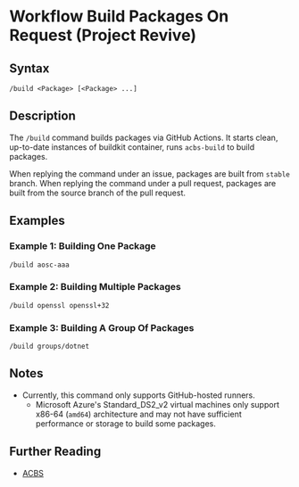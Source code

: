 # Workflow Build Packages On Request (Project Revive)

## Syntax

```
/build <Package> [<Package> ...]
```

## Description

The `/build` command builds packages via GitHub Actions. It starts clean, up-to-date instances of buildkit container, runs `acbs-build` to build packages.

When replying the command under an issue, packages are built from `stable` branch. When replying the command under a pull request, packages are built from the source branch of the pull request.

## Examples

### Example 1: Building One Package

```
/build aosc-aaa
```

### Example 2: Building Multiple Packages

```
/build openssl openssl+32
```

### Example 3: Building A Group Of Packages

```
/build groups/dotnet
```

## Notes

- Currently, this command only supports GitHub-hosted runners.
  - Microsoft Azure's Standard_DS2_v2 virtual machines only support x86-64 (`amd64`) architecture and may not have sufficient performance or storage to build some packages.

## Further Reading

- [ACBS](https://wiki.aosc.io/developer/packaging/acbs/)
